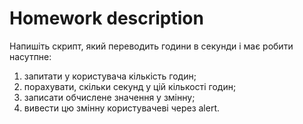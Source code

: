 # **Homework description**

Напишіть скрипт, який переводить години в секунди і має робити насутпне:

1. запитати у користувача кількість годин;
2. порахувати, скільки секунд у цій кількості годин;
3. записати обчислене значення у змінну;
4. вивести цю змінну користувачеві через alert.